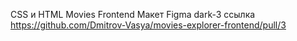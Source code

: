 CSS  и HTML Movies Frontend
 Макет Figma dark-3
cсылка https://github.com/Dmitrov-Vasya/movies-explorer-frontend/pull/3
